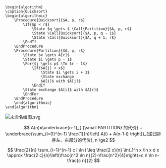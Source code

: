 ```pseudo
\begin{algorithm}
\caption{Quicksort}
\begin{algorithmic}
	\Procedure{Quicksort}{$A, p, r$}
		\If{$p < r$}
			\State $q \gets $ \Call{Partition}{$A, p, r$}
			\State \Call{Quicksort}{$A, p, q - 1$}
			\State \Call{Quicksort}{$A, q + 1, r$}
		\EndIf
	\EndProcedure
	\Procedure{Partition}{$A, p, r$}
		\State $x \gets A[r]$
		\State $i \gets p - 1$
		\For{$j \gets p$ \To $r - 1$}
			\If{$A[j] < x$}
				\State $i \gets i + 1$
				\State exchange
				$A[i]$ with $A[j]$
			\EndIf
		\State exchange $A[i]$ with $A[r]$
		\EndFor
	\EndProcedure
	\end{algorithmic}
\end{algorithm}
```
![未命名绘图.svg](https://picture-suyifan.oss-cn-shenzhen.aliyuncs.com/%E6%9C%AA%E5%91%BD%E5%90%8D%E7%BB%98%E5%9B%BE.svg)

$$
A(n)=\underbrace{n-1}_{ {\small PARTITION} 的代价} + \underbrace{\sum_{i=0}^{n-1} \frac{1}{n}\left[ A(i) + A(n-1-i) \right]}_{递归排序左、右部分的代价}, n \ge2
$$



$$
\frac{2}{n} \sum_{i=1}^{n-1} c i \ln i \leq \frac{2 c}{n} \int_1^n x \ln x d x \approx \frac{2 c}{n}\left(\frac{n^2 \ln n}{2}-\frac{n^2}{4}\right)=c n \ln n-\frac{c n}{2}
$$